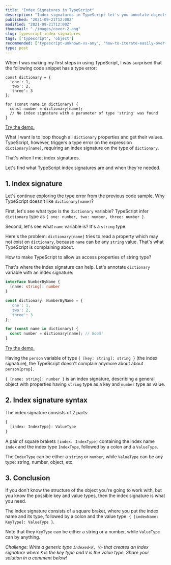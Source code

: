 ```yaml
---
title: "Index Signatures in TypeScript"
description: "Index signatures in TypeScript let's you annotate objects of unknown structure."
published: "2021-09-21T12:00Z"
modified: "2021-09-21T12:00Z"
thumbnail: "./images/cover-2.png"
slug: typescript-index-signatures
tags: ['typescript', 'object']
recommended: ['typescript-unknown-vs-any', 'how-to-iterate-easily-over-object-properties-in-javascript']
type: post
---
```


When I was making my first steps in using TypeScript, I was surprised that the following code snippet has a type error:

```typescript{9}
const dictionary = {
  'one': 1,
  'two': 2,
  'three': 3
};

for (const name in dictionary) {
  const number = dictionary[name];
  // No index signature with a parameter of type 'string' was found
}
```

[Try the demo.](https://www.typescriptlang.org/play?#code/MYewdgzgLgBAJgS2FB4CGAnAnjAvDAbwFgAoGGAcnAFMKAuGARgBpTyKoB3EemAJlZlKUABYZqtBgGZSAXwDcpUgDMQGGAApQkWGDQBbajARh4SFOmwBKQmxjboMMAFd9AI2rr8iZKj3YAbT1DAF1FIQB6CJgAORBjMDhqAA8YCAQAcz0oZ3EYTgRRGDQYAAdMA2ooTxgQZRgoLFKjCmgMEwyKfLQIGFVnRLkgA)

What I want is to loop though all `dictionary` properties and get their values. TypeScript, however, triggers a type error on the expression `dictionary[name]`, requiring an index signature on the type of `dictionary`.  

That's when I met index signatures. 

Let's find what TypeScript index signatures are and when they're needed.  

## 1. Index signature

Let's continue exploring the type error from the previous code sample. Why TypeScript doesn't like `dictionary[name]`?  

First, let's see what type is the `dictionary` variable? TypeScript infer `dictionary` type as `{ one: number, two: number, three: number }`.  

Second, let's see what `name` variable is? It's a `string` type.  

Here's the problem: `dictionary[name]` tries to read a property which may not exist on `dictionary`, because `name` can be any `string` value. That's what TypeScript is complaining about.  

How to make TypeScript to allow us access properties of string type?  

That's where the index signature can help. Let's annotate `dictionary` variable with an index signature:

```typescript
interface NumberByName {
  [name: string]: number
}

const dictionary: NumberByName = {
  'one': 1,
  'two': 2,
  'three': 3
};

for (const name in dictionary) {
  const number = dictionary[name]; // Good!
}
```

[Try the demo.](https://www.typescriptlang.org/play?#code/JYOwLgpgTgZghgYwgAgHIFcC2AjaAhAT1TkxQG8BYAKGWQG0QSIAuZAZzClAHMBdVkFlxRqAX2rUEAexAdkAE2AIwwGXCgFWGHPiJNkAXmSUayAOQyIZ1gEYANNVpmwAdynXkAJgennACygIK1YAZjEAbgkqGCkoZAAKaVkwZEZSZFAFJRU1DQBKY0dkJLlBHTijRWVVRg0GJl5w5AB6ZuQAcSkpeQBCMSA)

Having the `person` variable of type `{ [key: string]: string }` (the index signature), the TypeScript doesn't complain anymore about about `person[prop]`.  

`{ [name: string]: number }` is an index signature, describing a general object with properties having `string` type as a key and `number` type as value.  

## 2. Index signature syntax

The index signature consists of 2 parts: 

```typescript
{
  [index: IndexType]: ValueType
}
```

A pair of square brakets `[index: IndexType]` containing the index name `index` and the index type `IndexType`, followed by a colon and a `ValueType`.  

The `IndexType` can be either a `string` or `number`, while `ValueType` can be any type: string, number, object, etc.  

## 3. Conclusion

If you don't know the structure of the object you're going to work with, but you know the possible key and value types, then the index signature is
what you need.  

The index signature consists of a square braket, where you put the index name and its type, followed by a colon and the value type: `{ [indexName: KeyType]: ValueType }`.  

Note that they `KeyType` can be either a string or a number, while `ValueType` can by anything.  

*Challenge: Write a generic type `Indexed<K, V>` that creates an index signature where `K` is the key type and `V` is the value type. Share your solution in a comment below!* 